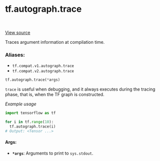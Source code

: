 <div itemscope itemtype="http://developers.google.com/ReferenceObject">
<meta itemprop="name" content="tf.autograph.trace" />
<meta itemprop="path" content="Stable" />
</div>

# tf.autograph.trace

<!-- Insert buttons -->

<table class="tfo-notebook-buttons tfo-api" align="left">
</table>

<a target="_blank" href="/code/stable/tensorflow/python/autograph/utils/ag_logging.py">View source</a>



<!-- Start diff -->
Traces argument information at compilation time.

### Aliases:

* `tf.compat.v1.autograph.trace`
* `tf.compat.v2.autograph.trace`


``` python
tf.autograph.trace(*args)
```



<!-- Placeholder for "Used in" -->

`trace` is useful when debugging, and it always executes during the tracing
phase, that is, when the TF graph is constructed.

_Example usage_

```python
import tensorflow as tf

for i in tf.range(10):
  tf.autograph.trace(i)
# Output: <Tensor ...>
```

#### Args:


* <b>`*args`</b>: Arguments to print to `sys.stdout`.